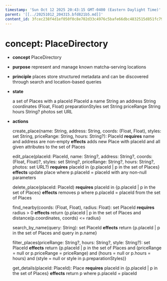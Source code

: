 ```yaml
---
timestamp: 'Sun Oct 12 2025 20:43:15 GMT-0400 (Eastern Daylight Time)'
parent: '[[../20251012_204315.bfd821b5.md]]'
content_id: 3fcec238f4d1ef050f0c8e702d33c4976c5bafe66dbc4832515d851fc797492a
---
```


# concept: PlaceDirectory

* **concept** PlaceDirectory

* **purpose** represent and manage known matcha-serving locations

* **principle** places store structured metadata and can be discovered through search and location-based queries

* **state**

  a set of Places with
  a placeId PlaceId
  a name String
  an address String
  coordinates (Float, Float)
  preparationStyles set String
  priceRange String
  hours String?
  photos set URL

* **actions**

  create\_place(name: String, address: String, coords: (Float, Float), styles: set String, priceRange: String, hours: String?): PlaceId
  **requires** name and address are non-empty
  **effects** adds new Place with placeId and all given attributes to the set of Places

  edit\_place(placeId: PlaceId, name: String?, address: String?, coords: (Float, Float)?, styles: set String?, priceRange: String?, hours: String?, photos: set URL?)
  **requires** placeId in {p.placeId | p in the set of Places}
  **effects** update place where p.placeId = placeId with any non-null parameters

  delete\_place(placeId: PlaceId)
  **requires** placeId in {p.placeId | p in the set of Places}
  **effects** removes p where p.placeId = placeId from the set of Places

  find\_nearby(coords: (Float, Float), radius: Float): set PlaceId
  **requires** radius > 0
  **effects** return {p.placeId | p in the set of Places and distance(p.coordinates, coords) <= radius}

  search\_by\_name(query: String): set PlaceId
  **effects** return {p.placeId | p in the set of Places and query in p.name}

  filter\_places(priceRange: String?, hours: String?, style: String?): set PlaceId
  **effects** return {p.placeId | p in the set of Places
  and (priceRange = null or p.priceRange = priceRange)
  and (hours = null or p.hours = hours)
  and (style = null or style in p.preparationStyles)}

  get\_details(placeId: PlaceId): Place
  **requires** placeId in {p.placeId | p in the set of Places}
  **effects** return p where p.placeId = placeId
